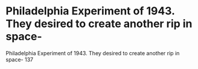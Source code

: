 # Philadelphia Experiment of 1943. They desired to create another rip in space-

Philadelphia Experiment of 1943. They desired to create another rip in space-
137